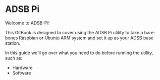 # ADSB Pi

Welcome to ADSB-Pi!

This GitBook is designed to cover using the ADSB Pi utility to take a bare-bones Raspbian or Ubuntu ARM system and set it up as your ADSB base station.

In this guide we'll go over what you need to do before running the utility, such as:

* Hardware
* Software
